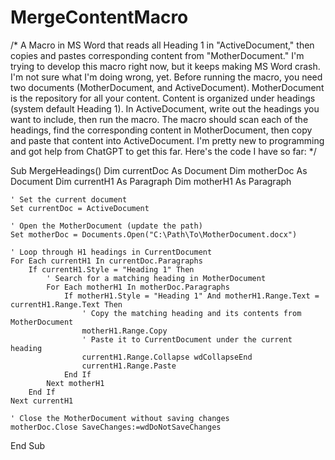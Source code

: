 # MergeContentMacro
/* A Macro in MS Word that reads all Heading 1 in "ActiveDocument," then copies and pastes corresponding content from "MotherDocument."
I'm trying to develop this macro right now, but it keeps making MS Word crash. I'm not sure what I'm doing wrong, yet.
Before running the macro, you need two documents (MotherDocument, and ActiveDocument). MotherDocument is the repository for all your content. Content is organized under headings (system default Heading 1). In ActiveDocument, write out the headings you want to include, then run the macro. The macro should scan each of the headings, find the corresponding content in MotherDocument, then copy and paste that content into ActiveDocument. I'm pretty new to programming and got help from ChatGPT to get this far.
Here's the code I have so far: */

Sub MergeHeadings()
    Dim currentDoc As Document
    Dim motherDoc As Document
    Dim currentH1 As Paragraph
    Dim motherH1 As Paragraph
    
    ' Set the current document
    Set currentDoc = ActiveDocument
    
    ' Open the MotherDocument (update the path)
    Set motherDoc = Documents.Open("C:\Path\To\MotherDocument.docx")
    
    ' Loop through H1 headings in CurrentDocument
    For Each currentH1 In currentDoc.Paragraphs
        If currentH1.Style = "Heading 1" Then
            ' Search for a matching heading in MotherDocument
            For Each motherH1 In motherDoc.Paragraphs
                If motherH1.Style = "Heading 1" And motherH1.Range.Text = currentH1.Range.Text Then
                    ' Copy the matching heading and its contents from MotherDocument
                    motherH1.Range.Copy
                    ' Paste it to CurrentDocument under the current heading
                    currentH1.Range.Collapse wdCollapseEnd
                    currentH1.Range.Paste
                End If
            Next motherH1
        End If
    Next currentH1
    
    ' Close the MotherDocument without saving changes
    motherDoc.Close SaveChanges:=wdDoNotSaveChanges
End Sub
